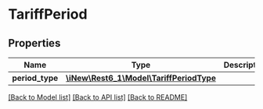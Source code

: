 # TariffPeriod

## Properties
Name | Type | Description | Notes
------------ | ------------- | ------------- | -------------
**period_type** | [**\iNew\Rest6_1\Model\TariffPeriodType**](TariffPeriodType.md) |  | 

[[Back to Model list]](../README.md#documentation-for-models) [[Back to API list]](../README.md#documentation-for-api-endpoints) [[Back to README]](../README.md)


